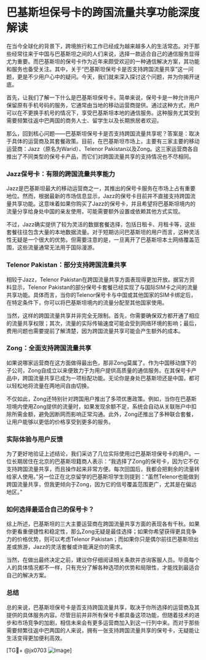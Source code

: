# 巴基斯坦保号卡的跨国流量共享功能深度解读

在当今全球化的背景下，跨境旅行和工作已经成为越来越多人的生活常态。对于那些经常往来于中国与巴基斯坦之间的人们来说，选择一款适合自己的通信服务显得尤为重要。而巴基斯坦的保号卡作为近年来颇受欢迎的一种通信解决方案，其功能和服务也备受关注。其中，关于“巴基斯坦保号卡是否支持跨国流量共享”这一问题，更是不少用户心中的疑问。今天，我们就来深入探讨这个问题，并为你揭开谜底。

首先，让我们了解一下什么是巴基斯坦保号卡。简单来说，保号卡是一种允许用户保留原有手机号码的服务，它通常由当地的移动运营商提供。通过这种方式，用户可以在不更换手机号的情况下，享受巴基斯坦本地的通信服务。这种服务尤其受到需要频繁往返中巴两国的商务人士、留学生以及长期旅居者欢迎。

那么，回到核心问题——巴基斯坦保号卡是否支持跨国流量共享呢？答案是：取决于具体的运营商及其套餐政策。目前，在巴基斯坦市场上，主要有三家主要的移动运营商：Jazz（原名为Warid）、Telenor Pakistan以及Zong。这三家运营商各自推出了不同类型的保号卡产品，而它们对跨国流量共享的支持情况也不尽相同。

### Jazz保号卡：有限的跨国流量共享能力

Jazz是巴基斯坦最大的移动运营商之一，其推出的保号卡服务在市场上占有重要地位。然而，根据最新的市场信息显示，Jazz的保号卡目前并不直接支持跨国流量共享功能。这意味着如果你购买了Jazz的保号卡，并且希望将巴基斯坦境内的流量分享给身处中国的亲友使用，可能需要额外设置或依赖其他方式实现。

不过，Jazz确实提供了较为灵活的数据套餐选择，包括日租卡、月租卡等，这些套餐往往包含大量的本地数据流量。对于短期访问巴基斯坦的用户而言，这种灵活性无疑是一个很大的优势。但需要注意的是，一旦离开了巴基斯坦本土网络覆盖范围，这些流量通常无法用于国际漫游。

### Telenor Pakistan：部分支持跨国流量共享

相较于Jazz，Telenor Pakistan在跨国流量共享方面表现得更加开放。据官方资料显示，Telenor Pakistan的部分保号卡套餐已经实现了与国际SIM卡之间的流量共享功能。具体而言，当你的Telenor保号卡与中国或其他国家的SIM卡绑定后，在特定条件下，你可以将巴基斯坦境内的流量分配至其他国家使用。

当然，这样的跨国流量共享并非完全无限制。首先，你需要确保双方都开通了相应的流量共享权限；其次，流量的实际传输速度可能会受到网络环境的影响；最后，费用问题也需要提前了解清楚，因为跨国流量共享可能会产生额外的成本。

### Zong：全面支持跨国流量共享

如果说哪家运营商在这方面做得最出色，那非Zong莫属了。作为中国移动旗下的子公司，Zong自成立以来便致力于为用户提供高质量的通信服务。在其保号卡产品中，跨国流量共享已成为一项标配功能。无论你是身处巴基斯坦还是中国，都可以轻松地将流量在两地间自由切换。

不仅如此，Zong还特别针对跨国用户推出了多项优惠政策。例如，当你在巴基斯坦境内使用Zong提供的流量时，如果发现余额不足，系统会自动从关联账户中扣除所需金额，避免因断网而影响正常沟通。此外，Zong还推出了多种联合套餐，让用户能够以更低的价格享受到更多的服务。

### 实际体验与用户反馈

为了更好地验证上述结论，我们采访了几位实际使用过巴基斯坦保号卡的用户。一位长期居住在北京的巴基斯坦籍商人表示：“我选择了Zong的保号卡，因为它不仅支持跨国流量共享，而且操作起来非常方便。每次回国后，我都会把剩余的流量转给家人使用。”另一位正在北京留学的巴基斯坦学生则提到：“虽然Telenor也能做到跨国流量共享，但我更倾向于Zong，因为它的信号覆盖范围更广，尤其是在偏远地区。”

### 如何选择最适合自己的保号卡？

综上所述，巴基斯坦的三大主要运营商在跨国流量共享方面的表现各有千秋。如果你更看重便捷性和稳定性，那么Zong无疑是最佳选择；如果你希望获得更具竞争力的价格优势，则可以考虑Telenor Pakistan；而如果你只是偶尔前往巴基斯坦出差或旅游，Jazz的灵活套餐或许能满足你的需求。

当然，在做出最终决定之前，建议你仔细阅读相关条款并咨询客服人员。毕竟每个人的具体情况都不一样，只有充分了解各种选项的优势和局限性，才能找到最适合自己的解决方案。

### 总结

总的来说，巴基斯坦保号卡是否支持跨国流量共享，取决于你所选择的运营商及其提供的具体服务内容。尽管目前并非所有保号卡都具备这项功能，但随着技术的进步和市场竞争的加剧，相信未来会有更多运营商加入到这一行列中来。而对于那些需要频繁往返中巴两国的人来说，拥有一张支持跨国流量共享的保号卡，无疑能让生活变得更加便利高效。

[TG💪+ @jx0703 ![Image](https://github.com/user-attachments/assets/dbca1d08-cadb-493c-b0ec-ad6f7a83f270)]